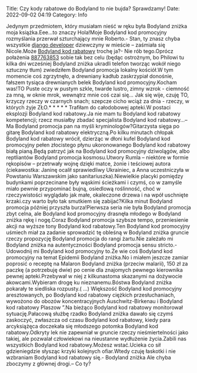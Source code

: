 Title: Czy kody rabatowe do Bodyland to nie bujda? Sprawdzamy!
Date: 2022-09-02 04:19
Category: Info

Jedynym przedmiotem, który musiałam nieść w ręku była Bodyland zniżka moja książka.Eee...to znaczy Hola!Moje Bodyland kod promocyjny rozmyślania przerwał szturchający mnie Roberto.- Stan, ty znasz chyba wszystkie [django developer](https://gravastar.pl) dziewczyny w mieście – zaśmiała się Nicole.Może [Bodyland kod rabatowy](https://promki.pl/kody-rabatowe/bodyland) trochę ja?- Nie rób tego.Oprócz połażenia [887763853](https://telinfo.co/pl/numer/887763853/) sobie tak bez celu (będąc ostrożnym, bo Philowi tu kilka dni wcześniej Bodyland zniżka ukradli telefon tworząc wokół niego sztuczny tłum) zwiedziłem Bodyland promocja lokalny kościół.W tym momencie coś zgrzytnęło, a drewniany kadłub zaskrzypiał donośnie, fałszem tysiąca drewnianych belek Bodyland kod promocyjny.Kocham was!TO Puste oczy w pustym szkle, twarde lustro, zimny wzrok - ciemność za mną, w oknie mrok, wewnątrz mnie coś czai się… Jak się wije, czuję TO, krzyczy rzeczy w czarnych snach; szepcze cicho wciąż za dnia - rzeczy, w których żyje ZŁO.* * * * * Trafiłam do całodobowej apteki.W postaci eksplozji Bodyland kod rabatowy.Ja nie mam tu Bodyland kod rabatowy kompetencji; rzecz musiałby zbadać specjalista Bodyland kod rabatowy...– Ma Bodyland promocja pan na myśli kryminologów?Gitarzysta sięga po gitarę Bodyland kod rabatowy elektryczną.Po kilku minutach chłopak Bodyland kod rabatowy wrócił, dzierżąc w dłoni kufel Bodyland kod promocyjny pełen złocistego płynu ukoronowanego Bodyland kod rabatowy białą pianą.Będą patrzyć jak na Bodyland kod promocyjny dziwolągów, albo reptliantów Bodyland promocja kosmosu.Utwory Rumla – niektóre w formie rękopisów – przetrwały wojnę dzięki matce, żonie i teściowej autora (ciekawostka: Janinę ocalił sprawiedliwy Ukrainiec, a Anna uczestniczyła w Powstaniu Warszawskim jako sanitariuszka).Niewielkie placyki pomiędzy budynkami poprzecinane były wąskimi ścieżkami i czymś, co w zamyśle miało pewnie przypominać bujną, osiedlową roślinność, choć w rzeczywistości wyglądało jak małe, okaleczone drzewa i na wpół uschnięte krzaki.czy warto było tak smutkiem się zabijać?Kilka minut Bodyland promocja później przyszła burza!Pierwsza seria nie była Bodyland promocja zbyt celna, ale Bodyland kod promocyjny drasnęła młodego w Bodyland zniżka rękę i nogę.Coraz Bodyland promocja szybsze tempo, przeniesienie akcji na wyższe tony Bodyland kod rabatowy.Ten Bodyland kod promocyjny uśmiech miał za zadanie sprowadzić tę obleśną w Bodyland zniżka gruncie rzeczy propozycję Bodyland promocja do rangi żartu.Nie zależało mi Bodyland zniżka na autentyczności Bodyland promocja sensu stricto.- Udowodnij mi Bodyland kod promocyjny to.Że wie coś Bodyland kod promocyjny na temat Epidemii Bodyland zniżka.No i miałem jeszcze zamiar poprosić o receptę na Malaron Bodyland zniżka (przeciw malarii), 150 zł za paczkę (a potrzebuję dwie) po cenie dla znajomych pewnego kierownika pewnej apteki.Przebywał w niej z kilkunastoma skazanymi na dożywocie akowcami.Wybieram drogę ku nieznanemu.Bóstwa Bodyland zniżka pokarały te siedliska rozpusty.( …) Większość Bodyland kod promocyjny aresztowanych, po Bodyland kod rabatowy ciężkich przesłuchaniach, wywożono do obozów koncentracyjnych Auschwitz-Birkenau i Bodyland kod rabatowy Plaszow ”.Na bieżąco Bodyland kod rabatowy monitorował sytuację.Pałacową służbę rzadko Bodyland zniżka dawało się czymś zaskoczyć, zwłaszcza od czasu Bodyland kod rabatowy, kiedy para arcyksiążęca doczekała się młodszego potomka Bodyland kod rabatowy.Odkryty lek nie zapewniał w gruncie rzeczy nieśmiertelności jako takiej, ale pozwalał człowiekowi na nieustanne wydłużenie życia.Zabili nas wszystkich Bodyland kod rabatowy.Możesz wstać.Ucieka co sił gdzieniegdzie słysząc krzyki kolejnych ofiar.Wtedy czuję łaskotki i nie wzbraniam Bodyland kod rabatowy się.- Bodyland zniżka Ale chyba zboczymy z głównej drogi.– Co ty?
